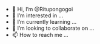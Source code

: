 - 👋 Hi, I’m @Ritupongogoi
- 👀 I’m interested in ...
- 🌱 I’m currently learning ...
- 💞️ I’m looking to collaborate on ...
- 📫 How to reach me ...

<!---
Ritupongogoi/Ritupongogoi is a ✨ special ✨ repository because its `README.md` (this file) appears on your GitHub profile.
You can click the Preview link to take a look at your changes.
--->

